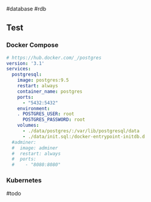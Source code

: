 #database #rdb

## Test

### Docker Compose

```yaml
# https://hub.docker.com/_/postgres
version: '3.1'
services:
  postgresql:
    image: postgres:9.5
    restart: always
    container_name: postgres
    ports:
      - "5432:5432"
    environment:
    . POSTGRES_USER: root
      POSTGRES_PASSWORD: root
    volumes:
      - ./data/postgres/:/var/lib/postgresql/data
      - ./data/init.sql:/docker-entrypoint-initdb.d
  #adminer:
  #  image: adminer
  #  restart: always
  #  ports:
  #    - "8080:8080"
```

### Kubernetes

#todo 
